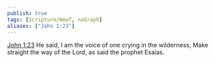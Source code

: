 ```yaml
---
publish: true
tags: [Scripture/NewT, noGraph]
aliases: ["John 1:23"]
---
```

[John 1:23](https://churchofjesuschrist.org/study/scriptures/nt/john/1?lang=eng&id=p23#p23) He said, I am the voice of one crying in the wilderness, Make straight the way of the Lord, as said the prophet Esaias.
